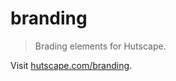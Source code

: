 # branding

> Brading elements for Hutscape.

Visit [hutscape.com/branding](https://hutscape.com/branding).
